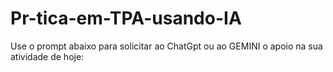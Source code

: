 # Pr-tica-em-TPA-usando-IA
Use o prompt abaixo para solicitar ao ChatGpt ou ao GEMINI o apoio na sua atividade de hoje:
